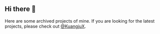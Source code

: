 ## Hi there 👋

Here are some archived projects of mine. If you are looking for the latest projects, please check out [@KuangjuX](https://github.com/KuangjuX).
